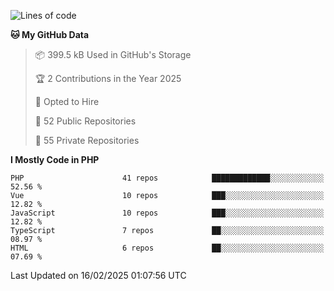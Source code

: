 <!--START_SECTION:waka-->
![Lines of code](https://img.shields.io/badge/From%20Hello%20World%20I%27ve%20Written-41.2%20million%20lines%20of%20code-blue)

**🐱 My GitHub Data** 

> 📦 399.5 kB Used in GitHub's Storage 
 > 
> 🏆 2 Contributions in the Year 2025
 > 
> 💼 Opted to Hire
 > 
> 📜 52 Public Repositories 
 > 
> 🔑 55 Private Repositories 
 > 
**I Mostly Code in PHP** 

```text
PHP                      41 repos            █████████████░░░░░░░░░░░░   52.56 % 
Vue                      10 repos            ███░░░░░░░░░░░░░░░░░░░░░░   12.82 % 
JavaScript               10 repos            ███░░░░░░░░░░░░░░░░░░░░░░   12.82 % 
TypeScript               7 repos             ██░░░░░░░░░░░░░░░░░░░░░░░   08.97 % 
HTML                     6 repos             ██░░░░░░░░░░░░░░░░░░░░░░░   07.69 % 
```




 Last Updated on 16/02/2025 01:07:56 UTC
<!--END_SECTION:waka-->
<!--
**AlexKratky/AlexKratky** is a ✨ _special_ ✨ repository because its `README.md` (this file) appears on your GitHub profile.

Here are some ideas to get you started:

- 🔭 I’m currently working on ...
- 🌱 I’m currently learning ...
- 👯 I’m looking to collaborate on ...
- 🤔 I’m looking for help with ...
- 💬 Ask me about ...
- 📫 How to reach me: ...
- 😄 Pronouns: ...
- ⚡ Fun fact: ...
-->
